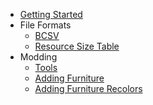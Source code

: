 - [Getting Started](README)
- File Formats
    - [BCSV](file-formats/bcsv)
    - [Resource Size Table](file-formats/srsizetable)
- Modding
    - [Tools](modding/tools)
    - [Adding Furniture](modding/furniture/adding-furniture)
    - [Adding Furniture Recolors](modding/furniture/furniture-recolor.md)

